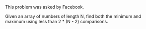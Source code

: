 This problem was asked by Facebook.

Given an array of numbers of length N, find both the minimum and maximum using less than 2 * (N - 2) comparisons.
